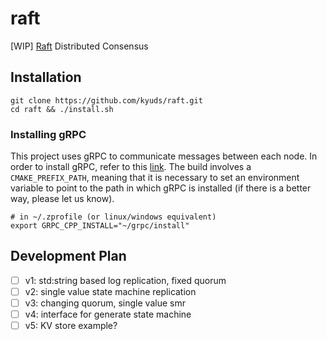 # raft
[WIP] [Raft](https://raft.github.io/raft.pdf) Distributed Consensus

## Installation
```
git clone https://github.com/kyuds/raft.git
cd raft && ./install.sh
```

### Installing gRPC
This project uses gRPC to communicate messages between each node. In order to install gRPC, refer to this [link](https://grpc.io/docs/languages/cpp/quickstart/). The build involves a `CMAKE_PREFIX_PATH`, meaning that it is necessary to set an environment variable to point to the path in which gRPC is installed (if there is a better way, please let us know).

```
# in ~/.zprofile (or linux/windows equivalent)
export GRPC_CPP_INSTALL="~/grpc/install"
```

## Development Plan
- [ ] v1: std:string based log replication, fixed quorum
- [ ] v2: single value state machine replication
- [ ] v3: changing quorum, single value smr
- [ ] v4: interface for generate state machine
- [ ] v5: KV store example?
